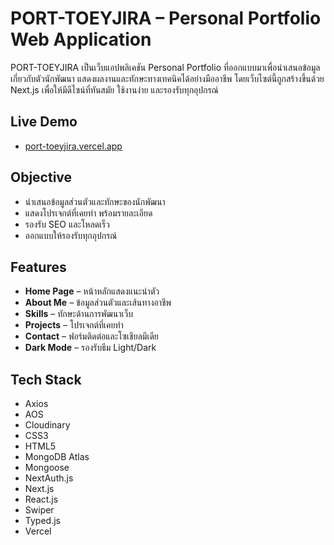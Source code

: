 # PORT-TOEYJIRA – Personal Portfolio Web Application
PORT-TOEYJIRA เป็นเว็บแอปพลิเคชัน Personal Portfolio ที่ออกแบบมาเพื่อนำเสนอข้อมูลเกี่ยวกับตัวนักพัฒนา แสดงผลงานและทักษะทางเทคนิคได้อย่างมืออาชีพ โดยเว็บไซต์นี้ถูกสร้างขึ้นด้วย Next.js เพื่อให้มีดีไซน์ที่ทันสมัย ใช้งานง่าย และรองรับทุกอุปกรณ์

## Live Demo 
- [port-toeyjira.vercel.app](https://port-toeyjira.vercel.app/)  

## Objective  
- นำเสนอข้อมูลส่วนตัวและทักษะของนักพัฒนา  
- แสดงโปรเจกต์ที่เคยทำ พร้อมรายละเอียด  
- รองรับ SEO และโหลดเร็ว  
- ออกแบบให้รองรับทุกอุปกรณ์  

## Features  
- **Home Page** – หน้าหลักแสดงแนะนำตัว  
- **About Me** – ข้อมูลส่วนตัวและเส้นทางอาชีพ  
- **Skills** – ทักษะด้านการพัฒนาเว็บ  
- **Projects** – โปรเจกต์ที่เคยทำ  
- **Contact** – ฟอร์มติดต่อและโซเชียลมีเดีย  
- **Dark Mode** – รองรับธีม Light/Dark  

## Tech Stack  
- Axios
- AOS
- Cloudinary
- CSS3
- HTML5
- MongoDB Atlas
- Mongoose
- NextAuth.js
- Next.js
- React.js
- Swiper
- Typed.js
- Vercel
